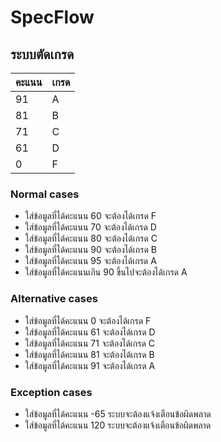 # SpecFlow

## ระบบตัดเกรด

| คะแนน | เกรด |
|--|--|
| 91    | A     |
| 81    | B     |
| 71    | C     |
| 61    | D     |
| 0     | F     |


### Normal cases
* ใส่ข้อมูลที่ได้คะแนน 60 จะต้องได้เกรด F
* ใส่ข้อมูลที่ได้คะแนน 70 จะต้องได้เกรด D
* ใส่ข้อมูลที่ได้คะแนน 80 จะต้องได้เกรด C
* ใส่ข้อมูลที่ได้คะแนน 90 จะต้องได้เกรด B
* ใส่ข้อมูลที่ได้คะแนน 95 จะต้องได้เกรด A
* ใส่ข้อมูลที่ได้คะแนนเกิน 90 ขึ้นไปจะต้องได้เกรด A

### Alternative cases
* ใส่ข้อมูลที่ได้คะแนน 0 จะต้องได้เกรด F
* ใส่ข้อมูลที่ได้คะแนน 61 จะต้องได้เกรด D
* ใส่ข้อมูลที่ได้คะแนน 71 จะต้องได้เกรด C
* ใส่ข้อมูลที่ได้คะแนน 81 จะต้องได้เกรด B
* ใส่ข้อมูลที่ได้คะแนน 91 จะต้องได้เกรด A

### Exception cases
* ใส่ข้อมูลที่ได้คะแนน -65 ระบบจะต้องแจ้งเตือนข้อผิดพลาด
* ใส่ข้อมูลที่ได้คะแนน 120 ระบบจะต้องแจ้งเตือนข้อผิดพลาด